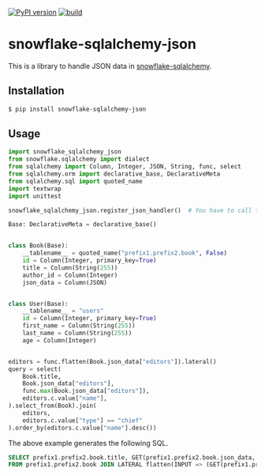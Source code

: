 [![PyPI version](https://badge.fury.io/py/snowflake-sqlalchemy-json.svg)](https://badge.fury.io/py/snowflake-sqlalchemy-json)
[![build](https://github.com/masamitsu-murase/snowflake-sqlalchemy-json/actions/workflows/ci.yml/badge.svg)](https://github.com/masamitsu-murase/snowflake-sqlalchemy-json/actions/workflows/ci.yml)

# snowflake-sqlalchemy-json

This is a library to handle JSON data in [snowflake-sqlalchemy](https://pypi.org/project/snowflake-sqlalchemy/).

## Installation

```bash
$ pip install snowflake-sqlalchemy-json
```

## Usage

```python
import snowflake_sqlalchemy_json
from snowflake.sqlalchemy import dialect
from sqlalchemy import Column, Integer, JSON, String, func, select
from sqlalchemy.orm import declarative_base, DeclarativeMeta
from sqlalchemy.sql import quoted_name
import textwrap
import unittest

snowflake_sqlalchemy_json.register_json_handler()  # You have to call this function to enable `func.flatten`.

Base: DeclarativeMeta = declarative_base()


class Book(Base):
    __tablename__ = quoted_name("prefix1.prefix2.book", False)
    id = Column(Integer, primary_key=True)
    title = Column(String(255))
    author_id = Column(Integer)
    json_data = Column(JSON)


class User(Base):
    __tablename__ = "users"
    id = Column(Integer, primary_key=True)
    first_name = Column(String(255))
    last_name = Column(String(255))
    age = Column(Integer)


editors = func.flatten(Book.json_data["editors"]).lateral()
query = select(
    Book.title,
    Book.json_data["editors"],
    func.max(Book.json_data["editors"]),
    editors.c.value["name"],
).select_from(Book).join(
    editors,
    editors.c.value["type"] == "chief"
).order_by(editors.c.value["name"].desc())
```

The above example generates the following SQL.

```sql
SELECT prefix1.prefix2.book.title, GET(prefix1.prefix2.book.json_data, 'editors') AS anon_1, max(GET(prefix1.prefix2.book.json_data, 'editors')) AS max_1, GET(anon_3.value, 'name') AS anon_2 
FROM prefix1.prefix2.book JOIN LATERAL flatten(INPUT => (GET(prefix1.prefix2.book.json_data, 'editors'))) AS anon_3 ON GET(anon_3.value, 'type') = 'chief' ORDER BY GET(anon_3.value, 'name') DESC
```
